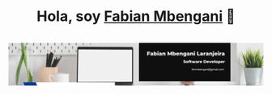 <div align="center">
<h1 align="center">Hola, soy <a href="https://aristi.dev](https://www.linkedin.com/in/fabianmbengani/">Fabian Mbengani</a> 👋</h1>
</div>
</br>
<img src="https://raw.githubusercontent.com/FabianMBL/FabianMBL/master/assets/banner.png">
<!--
**FabianMBL/FabianMBL** is a ✨ _special_ ✨ repository because its `README.md` (this file) appears on your GitHub profile.

Here are some ideas to get you started:

- 🔭 I’m currently working on ...
- 🌱 I’m currently learning ...
- 👯 I’m looking to collaborate on ...
- 🤔 I’m looking for help with ...
- 💬 Ask me about ...
- 📫 How to reach me: ...
- 😄 Pronouns: ...
- ⚡ Fun fact: ...
-->
